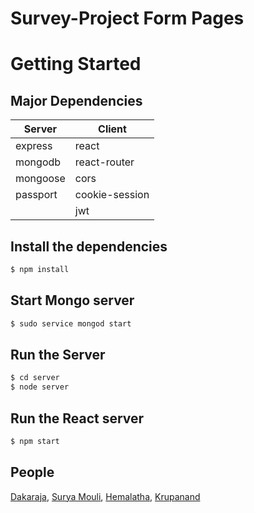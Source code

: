 #  Survey-Project Form Pages 

# Getting Started
## Major Dependencies
| Server | Client|
|--------|-------|
| express| react |
| mongodb| react-router |
|mongoose|cors|
|passport|cookie-session|
|        |jwt   |

## Install the dependencies
```bash
$ npm install
```
## Start Mongo server
```bash
$ sudo service mongod start
```
## Run the Server
```bash
$ cd server
$ node server
```

## Run the React server
```bash
$ npm start
```

## People
[Dakaraja](https://gitlab.com/daka.raja),
[Surya Mouli](https://gitlab.com/surya.mouli),
[Hemalatha](https://gitlab.com/hemaganesan),
[Krupanand](https://gitlab.com/krupanand.k)